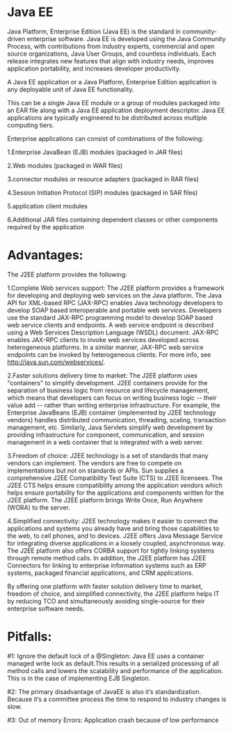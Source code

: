 Java EE
=======

Java Platform, Enterprise Edition (Java EE) is the standard in community-driven enterprise software. Java EE is developed using the Java Community Process, with contributions from industry experts, commercial and open source organizations, Java User Groups, and countless individuals. Each release integrates new features that align with industry needs, improves application portability, and increases developer productivity.


A Java EE application or a Java Platform, Enterprise Edition application is any deployable unit of Java EE functionality. 

This can be a single Java EE module or a group of modules packaged into an EAR file along with a Java EE application deployment descriptor. Java EE applications are typically engineered to be distributed across multiple computing tiers.



Enterprise applications can consist of combinations of the following:


1.Enterprise JavaBean (EJB) modules (packaged in JAR files)


2.Web modules (packaged in WAR files)


3.connector modules or resource adapters (packaged in RAR files)


4.Session Initiation Protocol (SIP) modules (packaged in SAR files)


5.application client modules


6.Additional JAR files containing dependent classes or other components required by the application



Advantages:
===========


The J2EE platform provides the following:


1.Complete Web services support: The J2EE platform provides a framework for developing and deploying web services on the Java platform. The Java API for XML-based RPC (JAX-RPC) enables Java technology developers to develop SOAP based interoperable and portable web services. Developers use the standard JAX-RPC programming model to develop SOAP based web service clients and endpoints. A web service endpoint is described using a Web Services Description Language (WSDL) document. JAX-RPC enables JAX-RPC clients to invoke web services developed across heterogeneous platforms. In a similar manner, JAX-RPC web service endpoints can be invoked by heterogeneous clients. For more info, see http://java.sun.com/webservices/.


2.Faster solutions delivery time to market: The J2EE platform uses "containers" to simplify development. J2EE containers provide for the separation of business logic from resource and lifecycle management, which means that developers can focus on writing business logic -- their value add -- rather than writing enterprise infrastructure. For example, the Enterprise JavaBeans (EJB) container (implemented by J2EE technology vendors) handles distributed communication, threading, scaling, transaction management, etc. Similarly, Java Servlets simplify web development by providing infrastructure for component, communication, and session management in a web container that is integrated with a web server.


3.Freedom of choice: J2EE technology is a set of standards that many vendors can implement. The vendors are free to compete on implementations but not on standards or APIs. Sun supplies a comprehensive J2EE Compatibility Test Suite (CTS) to J2EE licensees. The J2EE CTS helps ensure compatibility among the application vendors which helps ensure portability for the applications and components written for the J2EE platform. The J2EE platform brings Write Once, Run Anywhere (WORA) to the server.


4.Simplified connectivity: J2EE technology makes it easier to connect the applications and systems you already have and bring those capabilities to the web, to cell phones, and to devices. J2EE offers Java Message Service for integrating diverse applications in a loosely coupled, asynchronous way. The J2EE platform also offers CORBA support for tightly linking systems through remote method calls. In addition, the J2EE platform has J2EE Connectors for linking to enterprise information systems such as ERP systems, packaged financial applications, and CRM applications.

By offering one platform with faster solution delivery time to market, freedom of choice, and simplified connectivity, the J2EE platform helps IT by reducing TCO and simultaneously avoiding single-source for their enterprise software needs.



Pitfalls:
=========


#1: Ignore the default lock of a @Singleton: Java EE uses a container managed write lock as default.This results in a serialized processing of all method calls and lowers the scalability and performance of the application. 
This is in the case of implementing  EJB Singleton.

#2: The primary disadvantage of JavaEE is also it’s standardization. Because it’s a committee process the time to respond to industry changes is slow.

#3: Out of memory Errors: Application crash because of low performance
